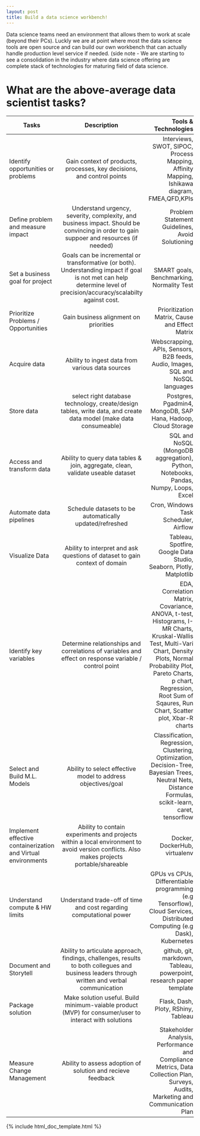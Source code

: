 ```yaml
---
layout: post
title: Build a data science workbench!
---
```


Data science teams need an environment that allows them to work at scale (beyond their PCs). Luckly we are at point where most the data science tools are open source and can build our own workbench that can actually handle production level service if needed. (side note - We are starting to see a consolidation in the industry where data science offering are complete stack of technologies for maturing field of data science. 

# What are the above-average data scientist tasks?

| Tasks       | Description   | Tools & Technologies| Training|
| ------------- |:-------------:| -----:  |-----: |
| Identify opportunities or problems    |   Gain context of products, processes, key decisions, and control points| Interviews, SWOT, SIPOC, Process Mapping, Affinity Mapping, Ishikawa diagram, FMEA,QFD,KPIs        |  TBD     |
| Define problem and measure impact    | Understand urgency, severity, complexity, and business impact. Should be convincing in order to gain suppoer and resources (if needed)           |   Problem Statement Guidelines, Avoid Solutioning      |  TBD     |
| Set a business goal for project   |  Goals can be incremental or transformative (or both). Understanding impact if goal is not met can help determine level of precision/accuracy/scalabilty against cost. |   SMART goals, Benchmarking, Normality Test     |  TBD     |
| Prioritize Problems / Opportunities   |  Gain business alignment on priorities |   Prioritization Matrix, Cause and Effect Matrix     |  TBD     |
|Acquire data   |   Ability to ingest data from various data sources| Webscrapping, APIs, Sensors, B2B feeds, Audio, Images, SQL and NoSQL languages |  TBD     |
| Store data  | select right database technology, create/design tables, write data, and create data model (make data consumeable) | Postgres, Pgadmin4, MongoDB, SAP Hana, Hadoop, Cloud Storage|  TBD     |
| Access and transform data   | Ability to query data tables & join, aggregate, clean, validate useable dataset| SQL and NoSQL (MongoDB aggregation), Python, Notebooks, Pandas, Numpy, Loops, Excel    |  TBD    |
| Automate data pipelines    | Schedule datasets to be automatically updated/refreshed | Cron, Windows Task Scheduler, Airflow     |  TBD     |
| Visualize Data   | Ability to interpret and ask questions of dataset to gain context of domain    |   Tableau, Spotfire, Google Data Studio, Seaborn, Plotly, Matplotlib   |  TBD     |
| Identify key variables   | Determine relationships and correlations of variables and effect on response variable / control point          | EDA, Correlation Matrix, Covariance, ANOVA, t-test, Histograms, I-MR Charts, Kruskal-Wallis Test, Multi-Vari Chart, Density Plots, Normal Probability Plot, Pareto Charts, p chart, Regression, Root Sum of Sqaures, Run Chart, Scatter plot, Xbar-R charts        |  TBD     |
| Select and Build M.L. Models   | Ability to select effective model to address objectives/goal           | Classification, Regression, Clustering, Optimization, Decision-Tree, Bayesian Trees, Neutral Nets, Distance Formulas, scikit-learn, caret, tensorflow      |  TBD     |
| Implement effective containerization and Virtual environments   | Ability to contain experiments and projects within a local environment to avoid version conflicts. Also makes projects portable/shareable       |   Docker, DockerHub, virtualenv |  TBD     |
| Understand compute & HW limits   | Understand trade-off of time and cost regarding computational power  | GPUs vs CPUs, Differentiable programming (e.g Tensorflow), Cloud Services, Distributed Computing (e.g Dask), Kubernetes     |  TBD    |
| Document and Storytell  | Ability to articulate approach, findings, challenges, results to both collegues and business leaders through written and verbal communication  | github, git, markdown, Tableau, powerpoint, research paper template | TBD     |
| Package solution | Make solution useful. Build minimum-vaiable product (MVP) for consumer/user to interact with solutions          |  Flask, Dash, Ploty, RShiny, Tableau | TBD    |
| Measure Change Management   | Ability to assess adoption of solution and recieve feedback | Stakeholder Analysis, Performance and Compliance Metrics, Data Collection Plan, Surveys, Audits, Marketing and Communication Plan  |  TBD     | 

{% include html_doc_template.html %}
